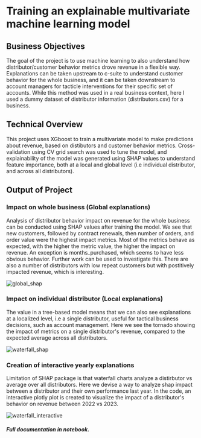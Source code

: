 # Training an explainable multivariate machine learning model

## Business Objectives
The goal of the project is to use machine learning to also understand how distributor/customer behavior metrics drove revenue in a flexible way. Explanations can be taken upstream to c-suite to understand customer behavior for the whole business, and it can be taken downstream to account managers for tacticle interventions for their specific set of accounts. While this method was used in a real business context, here I used a dummy dataset of distributor information (distributors.csv) for a business.

## Technical Overview
This project uses XGboost to train a multivariate model to make predictions about revenue, based on distibutors and customer behavior metrics. Cross-validation using CV grid search was used to tune the model, and explainability of the model was generated using SHAP values to understand feature importance, both at a local and global level (i.e individual distributor, and across all distributors).

## Output of Project
### Impact on whole business (Global explanations)
Analysis of distributor behavior impact on revenue for the whole business can be conducted using SHAP values after training the model. We see that new customers, followed by contract renewals, then number of orders, and order value were the highest impact metrics. Most of the metrics behave as expected, with the higher the metric value, the higher the impact on revenue. An exception is months_purchased, which seems to have less obvious behavior. Further work can be used to investigate this. There are also a number of distributors with low repeat customers but with postitively impacted revenue, which is interesting.

![global_shap](https://github.com/dkwik/business-revenue-analysis/assets/89932747/0aa53d08-0f6d-4fda-ad3d-f9c730427309)

### Impact on individual distributor (Local explanations)
The value in a tree-based model means that we can also see explanations at a localized level, i.e a single distributor, useful for tactical business decisions, such as account management. Here we see the tornado showing the impact of metrics on a single distributor's revenue, compared to the expected average across all distributors.

![waterfall_shap](https://github.com/dkwik/business-revenue-analysis/assets/89932747/2785abd9-9cee-43b2-a2e2-b06fd7e92334)

### Creation of interactive yearly explanations
Limitation of SHAP package is that waterfall charts analyze a distirbutor vs average over all distributors. Here we devise a way to analyze shap impact between a distributor and their own performance last year. In the code, an interactive plotly plot is created to visualize the impact of a distributor's behavior on revenue between 2022 vs 2023.

![waterfall_interactive](https://github.com/dkwik/business-revenue-analysis/assets/89932747/ae8f455a-c87a-4180-b740-ebd3649579d2)


##### Full documentation in notebook.
